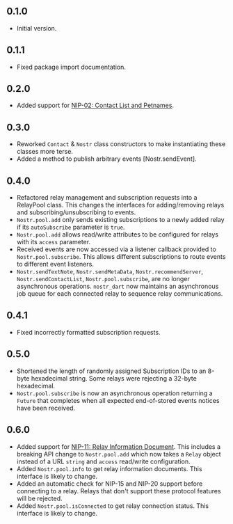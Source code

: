 ## 0.1.0

- Initial version.

## 0.1.1

- Fixed package import documentation.

## 0.2.0

- Added support for [NIP-02: Contact List and Petnames](https://github.com/nostr-protocol/nips/blob/master/02.md).

## 0.3.0

- Reworked `Contact` & `Nostr` class constructors to make instantiating these classes more terse.
- Added a method to publish arbitrary events [Nostr.sendEvent].

## 0.4.0

- Refactored relay management and subscription requests into a RelayPool class. This changes the interfaces for adding/removing relays and subscribing/unsubscribing to events.
- `Nostr.pool.add` only sends existing subscriptions to a newly added relay if its `autoSubscribe` parameter is `true`.
- `Nostr.pool.add` allows read/write attributes to be configured for relays with its `access` parameter.
- Received events are now accessed via a listener callback provided to `Nostr.pool.subscribe`. This allows different subscriptions to route events to different event listeners.
- `Nostr.sendTextNote`, `Nostr.sendMetaData`, `Nostr.recommendServer`, `Nostr.sendContactList`, `Nostr.pool.subscribe`, are no longer asynchronous operations. `nostr_dart` now maintains an asynchronous job queue for each connected relay to sequence relay communications.

## 0.4.1

- Fixed incorrectly formatted subscription requests.

## 0.5.0

- Shortened the length of randomly assigned Subscription IDs to an 8-byte hexadecimal string. Some relays were rejecting a 32-byte hexadecimal.
- `Nostr.pool.subscribe` is now an asynchronous operation returning a `Future` that completes when all expected end-of-stored events notices have been received.

## 0.6.0

- Added support for [NIP-11: Relay Information Document](https://github.com/nostr-protocol/nips/blob/master/11.md). This includes a breaking API change to `Nostr.pool.add` which now takes a `Relay` object instead of a URL `string` and `access` read/write configuration.
- Added `Nostr.pool.info` to get relay information documents. This interface is likely to change.
- Added an automatic check for NIP-15 and NIP-20 support before connecting to a relay. Relays that don't support these protocol features will be rejected.
- Added `Nostr.pool.isConnected` to get relay connection status. This interface is likely to change.
